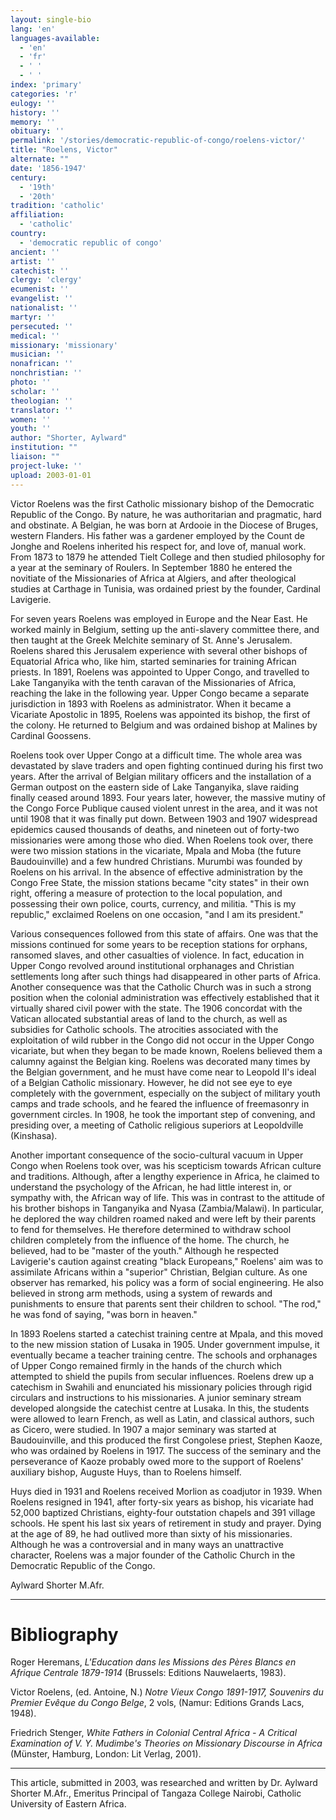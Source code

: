 ```yaml
---
layout: single-bio
lang: 'en'
languages-available:
  - 'en'
  - 'fr'
  - ' '
  - ' '
index: 'primary'
categories: 'r'
eulogy: ''
history: ''
memory: ''
obituary: ''
permalink: '/stories/democratic-republic-of-congo/roelens-victor/'
title: "Roelens, Victor"
alternate: ""
date: '1856-1947'
century:
  - '19th'
  - '20th'
tradition: 'catholic'
affiliation:
  - 'catholic'
country:
  - 'democratic republic of congo'
ancient: ''
artist: ''
catechist: ''
clergy: 'clergy'
ecumenist: ''
evangelist: ''
nationalist: ''
martyr: ''
persecuted: ''
medical: ''
missionary: 'missionary'
musician: ''
nonafrican: ''
nonchristian: ''
photo: ''
scholar: ''
theologian: ''
translator: ''
women: ''
youth: ''
author: "Shorter, Aylward"
institution: ""
liaison: ""
project-luke: ''
upload: 2003-01-01
---
```




Victor Roelens was the first Catholic missionary bishop of the Democratic Republic of the Congo. By nature, he was authoritarian and pragmatic, hard and obstinate. A Belgian, he was born at Ardooie in the Diocese of Bruges, western Flanders. His father was a gardener employed by the Count de Jonghe and Roelens inherited his respect for, and love of,  manual work. From 1873 to 1879 he attended Tielt College and then studied philosophy for a year at the seminary of Roulers. In September 1880 he entered the novitiate of the Missionaries of Africa at Algiers, and after theological studies at Carthage in Tunisia, was ordained priest by the founder, Cardinal Lavigerie.

For seven years Roelens was employed in Europe and the Near East. He worked mainly in Belgium, setting up the anti-slavery committee there, and then taught at the Greek Melchite seminary of St. Anne's Jerusalem. Roelens shared this Jerusalem experience with several other bishops of Equatorial Africa who, like him, started seminaries for training African priests. In 1891, Roelens was appointed to Upper Congo, and travelled to Lake Tanganyika with the tenth caravan of the Missionaries of Africa, reaching the lake in the following year.  Upper Congo became a separate jurisdiction in 1893 with Roelens as administrator. When it became a Vicariate Apostolic in 1895, Roelens was appointed its bishop, the first of the colony. He returned to Belgium and was ordained bishop at Malines by Cardinal Goossens.

Roelens took over Upper Congo at a difficult time. The whole area was devastated by slave traders and open fighting continued during his first two years. After the arrival of Belgian military officers and the installation of a German outpost on the eastern side of Lake Tanganyika, slave raiding finally ceased around 1893. Four years later, however, the massive mutiny of the Congo Force Publique caused violent unrest in the area, and it was not until 1908 that it was finally put down. Between 1903 and 1907 widespread epidemics caused thousands of deaths, and nineteen out of forty-two missionaries were among those who died. When Roelens took over, there were two mission stations in the vicariate, Mpala and Moba (the future Baudouinville) and a few hundred Christians. Murumbi was founded by Roelens on his arrival. In the absence of effective administration by the Congo Free State, the mission stations became "city states" in their own right, offering a measure of protection to the local population, and possessing their own police, courts, currency, and militia. "This is my republic," exclaimed Roelens on one occasion, "and I am its president."

Various consequences followed from this state of affairs. One was that the missions continued for some years to be reception stations for orphans, ransomed slaves, and other casualties of violence. In fact, education in Upper Congo revolved around institutional orphanages and Christian settlements long after such things had disappeared in other parts of  Africa. Another consequence was that the Catholic Church was in such a strong position when the colonial administration was effectively established that it virtually shared civil power with the state. The 1906 concordat with the Vatican allocated substantial areas of land to the church, as well as subsidies for Catholic schools. The atrocities associated with the exploitation of wild rubber in the Congo did not occur in the Upper Congo vicariate, but when they began to be made known, Roelens believed them a calumny against the Belgian king. Roelens was decorated  many times by the Belgian government, and he must have come near to Leopold II's ideal of a Belgian Catholic missionary. However, he did not see eye to eye completely with the government, especially on the subject of  military youth camps and trade schools, and he feared the influence of freemasonry in government circles. In 1908, he took the important step of convening, and presiding over, a meeting of Catholic religious superiors at Leopoldville (Kinshasa).

Another important consequence of the socio-cultural vacuum in Upper Congo when Roelens took over, was his scepticism towards African culture and traditions. Although, after a lengthy experience in Africa, he claimed to understand the psychology of the African, he had little interest in, or sympathy with, the African way of life. This was in contrast to the attitude of his brother bishops in Tanganyika and Nyasa (Zambia/Malawi). In particular, he deplored the way children roamed naked and were left by their parents to fend for themselves. He therefore determined to withdraw school children completely from the influence of the home. The church, he believed, had to be "master of the youth." Although he respected Lavigerie's caution against creating "black Europeans," Roelens' aim was to assimilate Africans within a "superior" Christian, Belgian culture. As one observer has remarked, his policy was a form of  social engineering. He also believed in strong arm methods, using a system of rewards and punishments to ensure that parents sent their children to school. "The rod," he was fond of saying, "was born in heaven."

In 1893 Roelens started a catechist training centre at Mpala, and this moved to the new mission station of Lusaka in 1905. Under government impulse, it eventually became a teacher training centre. The schools and orphanages of Upper Congo remained firmly in the hands of the church which attempted to shield the pupils from secular influences. Roelens drew up a catechism in Swahili and enunciated his missionary policies through rigid circulars and instructions to his missionaries. A junior seminary stream developed alongside the catechist centre at Lusaka. In this, the students were allowed to learn French, as well as Latin, and classical authors, such as Cicero, were studied. In 1907 a major seminary was started at Baudouinville, and this produced the first Congolese priest, Stephen Kaoze, who was ordained by Roelens in 1917. The success of the seminary and the perseverance of Kaoze probably owed more to the support of Roelens' auxiliary bishop, Auguste Huys, than to Roelens himself.

Huys died in 1931 and Roelens received Morlion as coadjutor in 1939. When Roelens resigned in 1941, after forty-six years as bishop, his vicariate had 52,000 baptized Christians, eighty-four outstation chapels and 391 village schools. He spent his last six years of retirement in study and prayer. Dying at the age of  89, he had outlived more than sixty of his missionaries. Although he was a controversial and in many ways an unattractive character, Roelens was a major founder of the Catholic Church in the Democratic Republic of the Congo.

Aylward Shorter M.Afr.

---

# Bibliography

Roger Heremans, *L'Education dans les Missions des Pères Blancs en Afrique Centrale 1879-1914* (Brussels: Editions Nauwelaerts, 1983).

Victor Roelens,  (ed. Antoine, N.)  *Notre Vieux Congo 1891-1917, Souvenirs du Premier Evêque du Congo Belge*, 2 vols,  (Namur: Editions Grands Lacs, 1948).

Friedrich Stenger, *White Fathers in Colonial Central Africa - A Critical Examination of V. Y. Mudimbe's Theories on Missionary Discourse in Africa* (Münster, Hamburg, London: Lit Verlag, 2001).

---

This article, submitted in 2003, was researched and written by Dr. Aylward Shorter M.Afr., Emeritus Principal of Tangaza College Nairobi, Catholic University of Eastern Africa.
